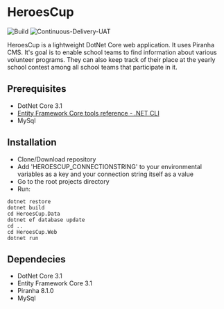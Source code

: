 # HeroesCup

![Build](https://github.com/MilStancheva/HeroesCup/workflows/Build/badge.svg)
![Continuous-Delivery-UAT](https://github.com/MilStancheva/HeroesCup/workflows/Continuous-Delivery-UAT/badge.svg)

HeroesCup is a lightweight DotNet Core web application. It uses Piranha CMS.
It's goal is to enable school teams to find information about various volunteer programs. They can also keep track of their place at the yearly school contest among all school teams that participate in it. 

## Prerequisites
* DotNet Core 3.1
* [Entity Framework Core tools reference - .NET CLI](https://docs.microsoft.com/en-us/ef/core/miscellaneous/cli/dotnet)
* MySql

## Installation
* Clone/Download repository
* Add 'HEROESCUP_CONNECTIONSTRING' to your environmental variables as a key and your connection string itself as a value
* Go to the root projects directory
* Run: 
```
dotnet restore
dotnet build
cd HeroesCup.Data
dotnet ef database update
cd ..
cd HeroesCup.Web
dotnet run
```  

## Dependecies
* DotNet Core 3.1
* Entity Framework Core 3.1
* Piranha 8.1.0
* MySql
